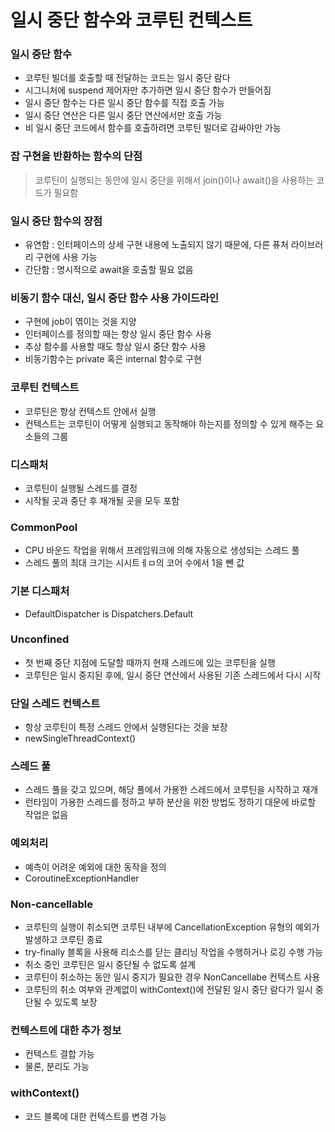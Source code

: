 # 일시 중단 함수와 코루틴 컨텍스트

### 일시 중단 함수

- 코루틴 빌더를 호출할 때 전달하는 코드는 일시 중단 람다
- 시그니처에 suspend 제어자만 추가하면 일시 중단 함수가 만들어짐
- 일시 중단 함수는 다른 일시 중단 함수를 직접 호출 가능
- 일시 중단 연산은 다른 일시 중단 연산에서만 호출 가능
- 비 일시 중단 코드에서 함수를 호출하려면 코루틴 빌더로 감싸야만 가능

### 잡 구현을 반환하는 함수의 단점

> 코루틴이 실행되는 동안에 일시 중단을 위해서 join()이나 await()을 사용하는 코드가 필요함

### 일시 중단 함수의 장점

- 유연함 : 인터페이스의 상세 구현 내용에 노출되지 않기 때문에, 다른 퓨처 라이브러리 구현에 사용 가능
- 간단함 : 명시적으로 await을 호출할 필요 없음

### 비동기 함수 대신, 일시 중단 함수 사용 가이드라인

- 구현에 job이 엮이는 것을 지양
- 인터페이스를 정의할 때는 항상 일시 중단 함수 사용
- 추상 함수를 사용할 때도 항상 일시 중단 함수 사용
- 비동기함수는 private 혹은 internal 함수로 구현

### 코루틴 컨텍스트

- 코루틴은 항상 컨텍스트 안에서 실행
- 컨텍스트는 코루틴이 어떻게 실행되고 동작해야 하는지를 정의할 수 있게 해주는 요소들의 그룹

### 디스패처

- 코루틴이 실행될 스레드를 결정
- 시작될 곳과 중단 후 재개될 곳을 모두 포함

### CommonPool

- CPU 바운드 작업을 위해서 프레임워크에 의해 자동으로 생성되는 스레드 풀
- 스레드 풀의 최대 크기는 시시트ㅔㅁ의 코어 수에서 1을 뺀 값

### 기본 디스패처

- DefaultDispatcher is Dispatchers.Default

### Unconfined

- 첫 번째 중단 지점에 도달할 때까지 현재 스레드에 있는 코루틴을 실행
- 코루틴은 일시 중지된 후에, 일시 중단 연산에서 사용된 기존 스레드에서 다시 시작

### 단일 스레드 컨텍스트

- 항상 코루틴이 특정 스레드 안에서 실행된다는 것을 보장
- newSingleThreadContext()

### 스레드 풀

- 스레드 풀을 갖고 있으며, 해당 풀에서 가용한 스레드에서 코루틴을 시작하고 재개
- 런타임이 가용한 스레드를 정하고 부하 분산을 위한 방법도 정하기 대문에 바로할 작업은 없음

### 예외처리

- 예측이 어려운 예외에 대한 동작을 정의
- CoroutineExceptionHandler

### Non-cancellable

- 코루틴의 실행이 취소되면 코루틴 내부에 CancellationException 유형의 예외가 발생하고 코루틴 종료
- try-finally 블록을 사용해 리소스를 닫는 클리닝 작업을 수행하거나 로깅 수행 가능
- 취소 중인 코루틴은 일시 중단될 수 없도록 설계
- 코루틴이 취소하는 동안 일시 중지가 필요한 경우 NonCancellabe 컨텍스트 사용
- 코루틴의 취소 여부와 관계없이 withContext()에 전달된 일시 중단 람다가 일시 중단될 수 있도록 보장

### 컨텍스트에 대한 추가 정보

- 컨텍스트 결합 가능
- 물론, 분리도 가능

### withContext()

- 코드 블록에 대한 컨텍스트를 변경 가능
